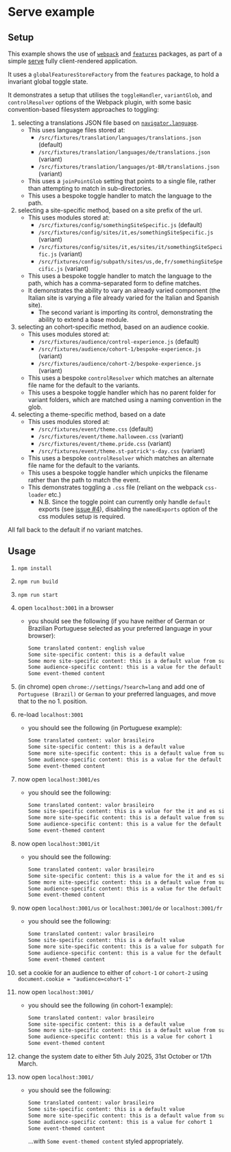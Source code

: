 # Serve example

## Setup

This example shows the use of [`webpack`](../../packages/webpack/docs/README.md) and [`features`](../../packages/features/docs/README.md) packages, as part of a simple [serve](https://github.com/vercel/serve) fully client-rendered application.

It uses a `globalFeaturesStoreFactory` from the `features` package, to hold a invariant global toggle state.

It demonstrates a setup that utilises the `toggleHandler`, `variantGlob`, and `controlResolver` options of the Webpack plugin, with some basic convention-based filesystem approaches to toggling:

1. selecting a translations JSON file based on [`navigator.language`](https://developer.mozilla.org/en-US/docs/Web/API/Navigator/language).
    - This uses language files stored at:
      - `/src/fixtures/translation/languages/translations.json` (default)
      - `/src/fixtures/translation/languages/de/translations.json` (variant)
      - `/src/fixtures/translation/languages/pt-BR/translations.json` (variant)
    - This uses a `joinPointGlob` setting that points to a single file, rather than attempting to match in sub-directories.
    - This uses a bespoke toggle handler to match the language to the path.
2. selecting a site-specific method, based on a site prefix of the url.
    - This uses modules stored at:
      - `/src/fixtures/config/somethingSiteSpecific.js` (default)
      - `/src/fixtures/config/sites/it,es/somethingSiteSpecific.js` (variant)
      - `/src/fixtures/config/sites/it,es/sites/it/somethingSiteSpecific.js` (variant)
      - `/src/fixtures/config/subpath/sites/us,de,fr/somethingSiteSpecific.js` (variant)
    - This uses a bespoke toggle handler to match the language to the path, which has a comma-separated form to define matches.
    - It demonstrates the ability to vary an already varied component (the Italian site is varying a file already varied for the Italian and Spanish site).
      - The second variant is importing its control, demonstrating the ability to extend a base module.
3. selecting an cohort-specific method, based on an audience cookie.
    - This uses modules stored at:
      - `/src/fixtures/audience/control-experience.js` (default)
      - `/src/fixtures/audience/cohort-1/bespoke-experience.js` (variant)
      - `/src/fixtures/audience/cohort-2/bespoke-experience.js` (variant)
    - This uses a bespoke `controlResolver` which matches an alternate file name for the default to the variants.
    - This uses a bespoke toggle handler which has no parent folder for variant folders, which are matched using a naming convention in the glob.
4. selecting a theme-specific method, based on a date
    - This uses modules stored at:
      - `/src/fixtures/event/theme.css` (default)
      - `/src/fixtures/event/theme.halloween.css` (variant)
      - `/src/fixtures/event/theme.pride.css` (variant)
      - `/src/fixtures/event/theme.st-patrick's-day.css` (variant)
    - This uses a bespoke `controlResolver` which matches an alternate file name for the default to the variants.
    - This uses a bespoke toggle handler which unpicks the filename rather than the path to match the event.
    - This demonstrates toggling a `.css` file (reliant on the webpack `css-loader` etc.)
      - N.B. Since the toggle point can currently only handle `default` exports (see [issue #4](https://github.com/ASOS/web-toggle-point/issues/4)), disabling the `namedExports` option of the css modules setup is required.

All fall back to the default if no variant matches.

## Usage

1. `npm install`
2. `npm run build`
3. `npm run start`
4. open `localhost:3001` in a browser
   - you should see the following (if you have neither of German or Brazilian Portuguese selected as your preferred language in your browser):

      ```html
      Some translated content: english value
      Some site-specific content: this is a default value
      Some more site-specific content: this is a default value from subpath
      Some audience-specific content: this is a value for the default experience
      Some event-themed content
      ```

5. (in chrome) open `chrome://settings/?search=lang` and add one of `Portuguese (Brazil)` or `German` to your preferred languages, and move that to the no 1. position.
6. re-load `localhost:3001`
   - you should see the following (in Portuguese example):

      ```html
      Some translated content: valor brasileiro
      Some site-specific content: this is a default value
      Some more site-specific content: this is a default value from subpath
      Some audience-specific content: this is a value for the default experience
      Some event-themed content
      ```

7. now open `localhost:3001/es`
    - you should see the following:

      ```html
      Some translated content: valor brasileiro
      Some site-specific content: this is a value for the it and es sites
      Some more site-specific content: this is a default value from subpath
      Some audience-specific content: this is a value for the default experience
      Some event-themed content
      ```

8. now open `localhost:3001/it`
    - you should see the following:

      ```html
      Some translated content: valor brasileiro
      Some site-specific content: this is a value for the it and es sites, extended for the it site
      Some more site-specific content: this is a default value from subpath
      Some audience-specific content: this is a value for the default experience
      Some event-themed content
      ```

9. now open `localhost:3001/us` or `localhost:3001/de` or `localhost:3001/fr`
    - you should see the following:

      ```html
      Some translated content: valor brasileiro
      Some site-specific content: this is a default value
      Some more site-specific content: this is a value for subpath for the us, de and fr sites
      Some audience-specific content: this is a value for the default experience
      Some event-themed content
      ```

10. set a cookie for an audience to either of `cohort-1` or `cohort-2` using `document.cookie = "audience=cohort-1"`
11. now open `localhost:3001/`
    - you should see the following (in cohort-1 example):

      ```html
      Some translated content: valor brasileiro
      Some site-specific content: this is a default value
      Some more site-specific content: this is a default value from subpath
      Some audience-specific content: this is a value for cohort 1
      Some event-themed content
      ```

12. change the system date to either 5th July 2025, 31st October or 17th March.
13. now open `localhost:3001/`
    - you should see the following:

      ```html
      Some translated content: valor brasileiro
      Some site-specific content: this is a default value
      Some more site-specific content: this is a default value from subpath
      Some audience-specific content: this is a value for cohort 1
      Some event-themed content
      ```

      ...with `Some event-themed content` styled appropriately.

